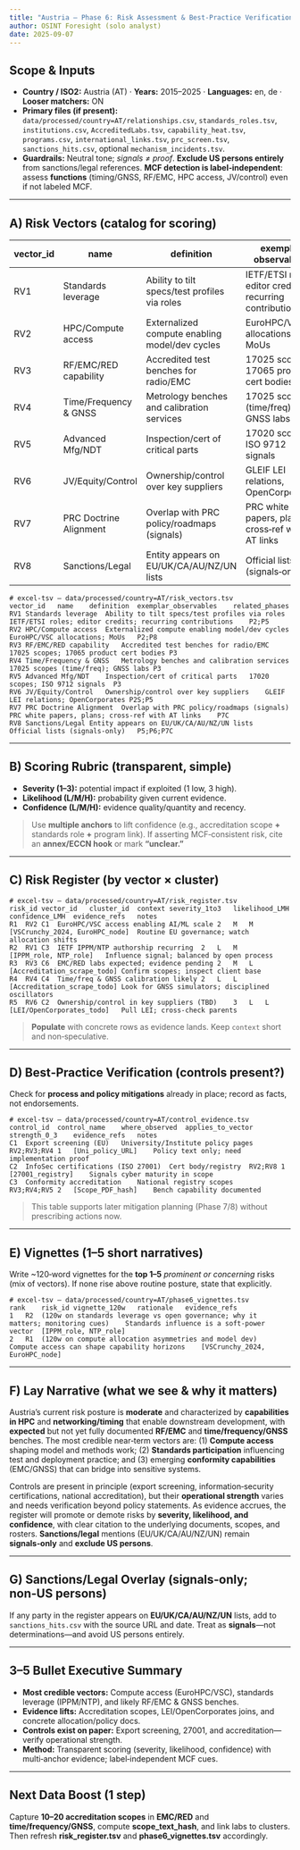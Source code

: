 ```yaml
---
title: "Austria — Phase 6: Risk Assessment & Best‑Practice Verification"
author: OSINT Foresight (solo analyst)
date: 2025-09-07
---
```


## Scope & Inputs
- **Country / ISO2:** Austria (AT) · **Years:** 2015–2025 · **Languages:** en, de · **Looser matchers:** ON
- **Primary files (if present):** `data/processed/country=AT/relationships.csv`, `standards_roles.tsv`, `institutions.csv`, `AccreditedLabs.tsv`, `capability_heat.tsv`, `programs.csv`, `international_links.tsv`, `prc_screen.tsv`, `sanctions_hits.csv`, optional `mechanism_incidents.tsv`.
- **Guardrails:** Neutral tone; *signals ≠ proof*. **Exclude US persons entirely** from sanctions/legal references. **MCF detection is label‑independent**: assess **functions** (timing/GNSS, RF/EMC, HPC access, JV/control) even if not labeled MCF.

---

## A) Risk Vectors (catalog for scoring)

| vector_id | name | definition | exemplar observables | related_phases |
|---|---|---|---|---|
| RV1 | Standards leverage | Ability to tilt specs/test profiles via roles | IETF/ETSI roles, editor credits, recurring contributions | P2, P5 |
| RV2 | HPC/Compute access | Externalized compute enabling model/dev cycles | EuroHPC/VSC allocations, MoUs | P2, P8 |
| RV3 | RF/EMC/RED capability | Accredited test benches for radio/EMC | 17025 scopes, 17065 product cert bodies | P3 |
| RV4 | Time/Frequency & GNSS | Metrology benches and calibration services | 17025 scopes (time/freq), GNSS labs | P3 |
| RV5 | Advanced Mfg/NDT | Inspection/cert of critical parts | 17020 scopes, ISO 9712 signals | P3 |
| RV6 | JV/Equity/Control | Ownership/control over key suppliers | GLEIF LEI relations, OpenCorporates | P2S, P5 |
| RV7 | PRC Doctrine Alignment | Overlap with PRC policy/roadmaps (signals) | PRC white papers, plans; cross‑ref with AT links | P7C |
| RV8 | Sanctions/Legal | Entity appears on EU/UK/CA/AU/NZ/UN lists | Official lists (signals‑only) | P5, P6, P7C |

```text
# excel-tsv — data/processed/country=AT/risk_vectors.tsv
vector_id	name	definition	exemplar_observables	related_phases
RV1	Standards leverage	Ability to tilt specs/test profiles via roles	IETF/ETSI roles; editor credits; recurring contributions	P2;P5
RV2	HPC/Compute access	Externalized compute enabling model/dev cycles	EuroHPC/VSC allocations; MoUs	P2;P8
RV3	RF/EMC/RED capability	Accredited test benches for radio/EMC	17025 scopes; 17065 product cert bodies	P3
RV4	Time/Frequency & GNSS	Metrology benches and calibration services	17025 scopes (time/freq); GNSS labs	P3
RV5	Advanced Mfg/NDT	Inspection/cert of critical parts	17020 scopes; ISO 9712 signals	P3
RV6	JV/Equity/Control	Ownership/control over key suppliers	GLEIF LEI relations; OpenCorporates	P2S;P5
RV7	PRC Doctrine Alignment	Overlap with PRC policy/roadmaps (signals)	PRC white papers, plans; cross‑ref with AT links	P7C
RV8	Sanctions/Legal	Entity appears on EU/UK/CA/AU/NZ/UN lists	Official lists (signals‑only)	P5;P6;P7C
```

---

## B) Scoring Rubric (transparent, simple)
- **Severity (1–3):** potential impact if exploited (1 low, 3 high).
- **Likelihood (L/M/H):** probability given current evidence.
- **Confidence (L/M/H):** evidence quality/quantity and recency.

> Use **multiple anchors** to lift confidence (e.g., accreditation scope **+** standards role **+** program link). If asserting MCF‑consistent risk, cite an **annex/ECCN hook** or mark **“unclear.”**

---

## C) Risk Register (by vector × cluster)

```text
# excel-tsv — data/processed/country=AT/risk_register.tsv
risk_id	vector_id	cluster_id	context	severity_1to3	likelihood_LMH	confidence_LMH	evidence_refs	notes
R1	RV2	C1	EuroHPC/VSC access enabling AI/ML scale	2	M	M	[VSCrunchy_2024, EuroHPC_node]	Routine EU governance; watch allocation shifts
R2	RV1	C3	IETF IPPM/NTP authorship recurring	2	L	M	[IPPM_role, NTP_role]	Influence signal; balanced by open process
R3	RV3	C6	EMC/RED labs expected; evidence pending	2	M	L	[Accreditation_scrape_todo]	Confirm scopes; inspect client base
R4	RV4	C4	Time/freq & GNSS calibration likely	2	L	L	[Accreditation_scrape_todo]	Look for GNSS simulators; disciplined oscillators
R5	RV6	C2	Ownership/control in key suppliers (TBD)	3	L	L	[LEI/OpenCorporates_todo]	Pull LEI; cross‑check parents
```

> **Populate** with concrete rows as evidence lands. Keep `context` short and non‑speculative.

---

## D) Best‑Practice Verification (controls present?)
Check for **process and policy mitigations** already in place; record as facts, not endorsements.

```text
# excel-tsv — data/processed/country=AT/control_evidence.tsv
control_id	control_name	where_observed	applies_to_vector	strength_0_3	evidence_refs	notes
C1	Export screening (EU)	University/Institute policy pages	RV2;RV3;RV4	1	[Uni_policy_URL]	Policy text only; need implementation proof
C2	InfoSec certifications (ISO 27001)	Cert body/registry	RV2;RV8	1	[27001_registry]	Signals cyber maturity in scope
C3	Conformity accreditation	National registry scopes	RV3;RV4;RV5	2	[Scope_PDF_hash]	Bench capability documented
```

> This table supports later mitigation planning (Phase 7/8) without prescribing actions now.

---

## E) Vignettes (1–5 short narratives)
Write ~120‑word vignettes for the **top 1–5** *prominent or concerning* risks (mix of vectors). If none rise above routine posture, state that explicitly.

```text
# excel-tsv — data/processed/country=AT/phase6_vignettes.tsv
rank	risk_id	vignette_120w	rationale	evidence_refs
1	R2	(120w on standards leverage vs open governance; why it matters; monitoring cues)	Standards influence is a soft‑power vector	[IPPM_role, NTP_role]
2	R1	(120w on compute allocation asymmetries and model dev)	Compute access can shape capability horizons	[VSCrunchy_2024, EuroHPC_node]
```

---

## F) Lay Narrative (what we see & why it matters)
Austria’s current risk posture is **moderate** and characterized by **capabilities in HPC** and **networking/timing** that enable downstream development, with **expected** but not yet fully documented **RF/EMC** and **time/frequency/GNSS** benches. The most credible near‑term vectors are: (1) **Compute access** shaping model and methods work; (2) **Standards participation** influencing test and deployment practice; and (3) emerging **conformity capabilities** (EMC/GNSS) that can bridge into sensitive systems.

Controls are present in principle (export screening, information‑security certifications, national accreditation), but their **operational strength** varies and needs verification beyond policy statements. As evidence accrues, the register will promote or demote risks by **severity, likelihood, and confidence**, with clear citation to the underlying documents, scopes, and rosters. **Sanctions/legal** mentions (EU/UK/CA/AU/NZ/UN) remain **signals‑only** and **exclude US persons**.

---

## G) Sanctions/Legal Overlay (signals‑only; **non‑US persons**)
If any party in the register appears on **EU/UK/CA/AU/NZ/UN** lists, add to `sanctions_hits.csv` with the source URL and date. Treat as **signals**—not determinations—and avoid US persons entirely.

---

## 3–5 Bullet Executive Summary
- **Most credible vectors:** Compute access (EuroHPC/VSC), standards leverage (IPPM/NTP), and likely RF/EMC & GNSS benches.
- **Evidence lifts:** Accreditation scopes, LEI/OpenCorporates joins, and concrete allocation/policy docs.
- **Controls exist on paper:** Export screening, 27001, and accreditation—verify operational strength.
- **Method:** Transparent scoring (severity, likelihood, confidence) with multi‑anchor evidence; label‑independent MCF cues.

---

## Next Data Boost (1 step)
Capture **10–20 accreditation scopes** in **EMC/RED** and **time/frequency/GNSS**, compute **scope_text_hash**, and link labs to clusters. Then refresh **risk_register.tsv** and **phase6_vignettes.tsv** accordingly.

